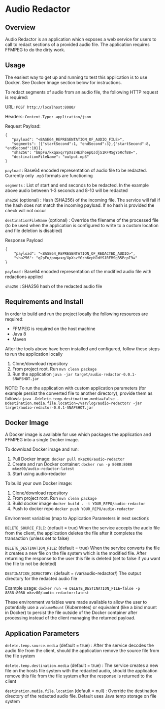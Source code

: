 Audio Redactor
=

Overview
-

Audio Redactor is an application which exposes a web service for users to call to redact sections of a provided audio file.  The application requires FFMPEG to do the dirty work.

Usage
-

The easiest way to get up and running to test this application is to use Docker.  See Docker Image section below for instructions.

To redact segments of audio from an audio file, the following HTTP request is required:

URL: `POST http://localhost:8080/`

Headers: `Content-Type: application/json`

Request Payload:

```
{
   "payload": "<BASE64_REPRESENTATION_OF_AUDIO_FILE>",
   "segments": [{"startSecond":1, "endSecond":3},{"startSecond":8, "endSecond":10}],
   "sha256": "bBpFu/kkqaxq/YpXszHEzh6epQJdjS1RFMSgY5RcfB8=",
   "destinationFileName": "output.mp3"
}
```

`payload` : Base64 encoded representation of audio file to be redacted.  Currently only `.mp3` formats are functioning

`segments` : List of start and end seconds to be redacted.  In the example above audio between 1-3 seconds and 8-10 will be redacted

`sha256` (optional) : Hash (SHA256) of the incoming file.  The service will fail if the hash does not match the incoming payload.  If no hash is provided the check will not occur

`destinationFileName` (optional) : Override the filename of the processed file (to be used when the application is configured to write to a custom location and file deletion is disabled)

Response Payload

```
{
    "payload": "<BASE64_REPRESENTATION_OF_REDACTED_AUDIO>",
    "sha256": "q2pFu/poqaxq/XpXszYGzh6epHJdYS1RFMSgB5PcpI9="
}
```

`payload` : Base64 encoded representation of the modified audio file with redactions applied

`sha256` : SHA256 hash of the redacted audio file

Requirements and Install
-

In order to build and run the project locally the following resources are required:

- FFMPEG is required on the host machine
- Java 8
- Maven

After the tools above have been installed and configured, follow these steps to run the application locally

1. Clone/download repository
2. From project root.  Run `mvn clean package`
3. Run the application `java -jar target/audio-redactor-0.0.1-SNAPSHOT.jar`

NOTE: To run the application with custom application parameters (for example persist the converted file to another directory), provide them as follows: `java -Ddelete.temp.destination.media=false -Ddestination.media.file.location=/var/log/audio-redactor/ -jar target/audio-redactor-0.0.1-SNAPSHOT.jar`

Docker Image
-

A Docker image is available for use which packages the application and FFMPEG into a single Docker image.

To download Docker image and run:

1. Pull Docker image: `docker pull mkez00/audio-redactor`
2. Create and run Docker container: `docker run -p 8080:8080 mkez00/audio-redactor:latest`
3. Start using audio-redactor

To build your own Docker image:

1. Clone/download repository
2. From project root.  Run `mvn clean package`
3. Build docker image `docker build . -t YOUR_REPO/audio-redactor`
4. Push to docker repo `docker push YOUR_REPO/audio-redactor`

Environment variables (map to Application Parameters in next section):

`DELETE_SOURCE_FILE`: (default = true) When the service accepts the audio file from the client, the application deletes the file after it completes the transaction (unless set to false)

`DELETE_DESTINATION_FILE`: (default = true) When the service converts the file it creates a new file on the file system which is the modified file.  After returning the response to the user this file is deleted (set to false if you want the file to not be deleted)

`DESTINATION_DIRECTORY`: (default = /var/audio-redactor/) The output directory for the redacted audio file

Example usage: `docker run -e DELETE_DESTINATION_FILE=false -p 8888:8080 mkez00/audio-redactor:latest`

These environment variables were made available to allow the user to potentially use a `volumeMount` (Kubernetes) or equivalent (like a bind mount in Docker) to persist the file outside of the Docker container after processing instead of the client managing the returned payload.

Application Parameters
-

`delete.temp.source.media` (default = true) : After the service decodes the audio file from the client, should the application remove the source file from the file system

`delete.temp.destination.media` (default = true) : The service creates a new file on the hosts file system with the redacted audio, should the application remove this file from the file system after the response is returned to the client

`destination.media.file.location` (default = null) : Override the destination directory of the redacted audio file.  Default uses Java temp storage on file system

